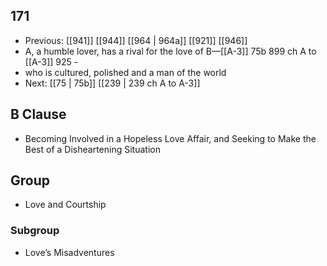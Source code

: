 ## 171
- Previous: [[941]] [[944]] [[964 | 964a]] [[921]] [[946]] 
- A, a humble lover, has a rival for the love of B—[[A-3]] 75b 899 ch A to [[A-3]] 925 -
- who is cultured, polished and a man of the world
- Next: [[75 | 75b]] [[239 | 239 ch A to A-3]] 

## B Clause
- Becoming Involved in a Hopeless Love Affair, and Seeking to Make the Best of a Disheartening Situation

## Group
- Love and Courtship

### Subgroup
- Love’s Misadventures

